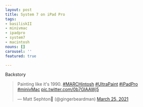 ```yaml
---
layout: post
title: System 7 on iPad Pro
tags:
- basiliskII
- minivmac
- ipadpro
- system7
- macintosh
nouns: []
carousel: ''
featured: true

---
```

Backstory

<blockquote class="twitter-tweet"><p lang="en" dir="ltr">Painting like it&#39;s 1990. <a href="https://twitter.com/hashtag/MARCHintosh?src=hash&amp;ref_src=twsrc%5Etfw">#MARCHintosh</a> <a href="https://twitter.com/hashtag/UltraPaint?src=hash&amp;ref_src=twsrc%5Etfw">#UltraPaint</a> <a href="https://twitter.com/hashtag/iPadPro?src=hash&amp;ref_src=twsrc%5Etfw">#iPadPro</a> <a href="https://twitter.com/hashtag/minivMac?src=hash&amp;ref_src=twsrc%5Etfw">#minivMac</a> <a href="https://t.co/0b7GlAAWj5">pic.twitter.com/0b7GlAAWj5</a></p>&mdash; Matt Sephton🎴 (@gingerbeardman) <a href="https://twitter.com/gingerbeardman/status/1375067846393335814?ref_src=twsrc%5Etfw">March 25, 2021</a></blockquote> <script async src="https://platform.twitter.com/widgets.js" charset="utf-8"></script>